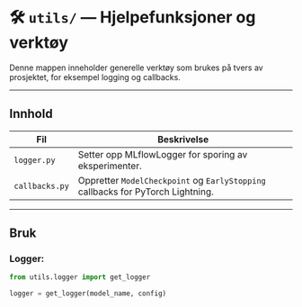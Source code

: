 # 🛠 `utils/` — Hjelpefunksjoner og verktøy

Denne mappen inneholder generelle verktøy som brukes på tvers av prosjektet, for eksempel logging og callbacks.

---

## Innhold

| Fil | Beskrivelse |
|-----|-------------|
| `logger.py` | Setter opp MLflowLogger for sporing av eksperimenter. |
| `callbacks.py` | Oppretter `ModelCheckpoint` og `EarlyStopping` callbacks for PyTorch Lightning. |

---

## Bruk

### Logger:

```python
from utils.logger import get_logger

logger = get_logger(model_name, config)
